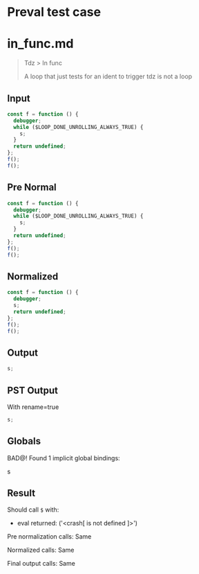 # Preval test case

# in_func.md

> Tdz > In func
>
> A loop that just tests for an ident to trigger tdz is not a loop

## Input

`````js filename=intro
const f = function () {
  debugger;
  while ($LOOP_DONE_UNROLLING_ALWAYS_TRUE) {
    s;
  }
  return undefined;
};
f();
f();
`````

## Pre Normal


`````js filename=intro
const f = function () {
  debugger;
  while ($LOOP_DONE_UNROLLING_ALWAYS_TRUE) {
    s;
  }
  return undefined;
};
f();
f();
`````

## Normalized


`````js filename=intro
const f = function () {
  debugger;
  s;
  return undefined;
};
f();
f();
`````

## Output


`````js filename=intro
s;
`````

## PST Output

With rename=true

`````js filename=intro
s;
`````

## Globals

BAD@! Found 1 implicit global bindings:

s

## Result

Should call `$` with:
 - eval returned: ('<crash[ <ref> is not defined ]>')

Pre normalization calls: Same

Normalized calls: Same

Final output calls: Same

